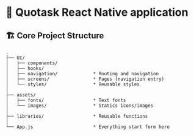 # :memo: Quotask React Native application

## :building_construction: Core Project Structure

```text
.
├── UI/
│   ├── components/
│   ├── hooks/
│   ├── navigation/             * Routing and navigation
│   ├── screens/                * Pages (navigation entry)
│   └── styles/                 * Reusable styles
│
├── assets/
│   ├── fonts/                  * Text fonts
│   └── images/                 * Statics icons/images
│
├── libraries/                  * Reusable functions
│
└── App.js                      * Everything start form here
```